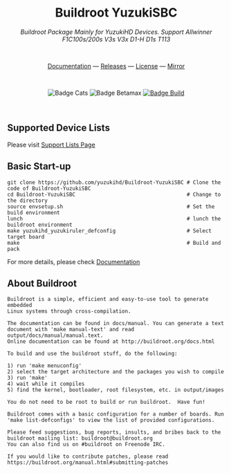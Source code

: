 
<div align = center>

# Buildroot YuzukiSBC
*Buildroot Package Mainly for YuzukiHD Devices. Support Allwinner F1C100s/200s V3s V3x D1-H D1s T113*

<br>

[Documentation] &mdash;
[Releases] &mdash;
[License] &mdash;
[Mirror]

<br>

![Badge Cats]
![Badge Betamax]
[![Badge Build]][CI]

<br>
</div>

## Supported Device Lists
Please visit [Support Lists Page]

## Basic Start-up

```
git clone https://github.com/yuzukihd/Buildroot-YuzukiSBC # Clone the code of Buildroot-YuzukiSBC
cd Buildroot-YuzukiSBC                                    # Change to the directory
source envsetup.sh                                        # Set the build environment
lunch                                                     # lunch the buildroot environment
make yuzukihd_yuzukiruler_defconfig                       # Select target board
make                                                      # Build and pack
```
For more details, please check [Documentation]

## About Buildroot

```
Buildroot is a simple, efficient and easy-to-use tool to generate embedded
Linux systems through cross-compilation.

The documentation can be found in docs/manual. You can generate a text
document with 'make manual-text' and read output/docs/manual/manual.text.
Online documentation can be found at http://buildroot.org/docs.html

To build and use the buildroot stuff, do the following:

1) run 'make menuconfig'
2) select the target architecture and the packages you wish to compile
3) run 'make'
4) wait while it compiles
5) find the kernel, bootloader, root filesystem, etc. in output/images

You do not need to be root to build or run buildroot.  Have fun!

Buildroot comes with a basic configuration for a number of boards. Run
'make list-defconfigs' to view the list of provided configurations.

Please feed suggestions, bug reports, insults, and bribes back to the
buildroot mailing list: buildroot@buildroot.org
You can also find us on #buildroot on Freenode IRC.

If you would like to contribute patches, please read
https://buildroot.org/manual.html#submitting-patches
```


<!----------------------------------------------------------------------------->

[Badge Betamax]: https://forthebadge.com/images/badges/compatibility-betamax.svg
[Badge Build]: https://ci.appveyor.com/api/projects/status/qa7iq9ip0g3nh96c?retina=true
[Badge Cats]: https://forthebadge.com/images/badges/contains-cat-gifs.svg

[Documentation]: https://yuzukihd.gloomyghost.com/Buildroot-YuzukiSBC/#/
[Releases]: https://github.com/yuzukihd/Buildroot-YuzukiSBC/releases

[Support Lists Page]: https://yuzukihd.gloomyghost.com/Buildroot-YuzukiSBC/#/SupportList

[License]: LICENSE

[Mirror]: https://gitee.com/GloomyGhost/Buildroot-YuzukiSBC 
[CI]: https://ci.appveyor.com/project/GloomyGhost-MosquitoCoil/buildroot-yuzukisbc
